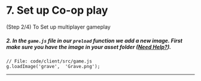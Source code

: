 # 7. Set up Co-op play
 (Step 2/4) To Set up multiplayer gameplay

##### 2. In the `game.js` file in our `preload` _function_ we add a new image. First make sure you have the image in your asset folder ([Need Help?](/tutorials/images/)).

```
// File: code/client/src/game.js
g.loadImage('grave',  'Grave.png');
```

<hr class="uk-margin-medium">

